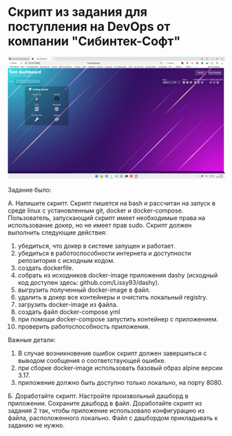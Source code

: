 # Скрипт из задания для поступления на DevOps от компании "Сибинтек-Софт"

![Скриншот выполнения теста](sib-test.jpg)

Задание было:

А. Напишите скрипт.
Скрипт пишется на bash и рассчитан на запуск в среде linux с установленным git, docker и docker-compose.
Пользователь, запускающий скрипт имеет необходимые права на использование докер, но не имеет прав sudo.
Скрипт должен выполнить следующие действия:
1. убедиться, что докер в системе запущен и работает.
2. убедиться в работоспособности интернета и доступности репозитория с исходным кодом.
3. создать dockerfile.
4. собрать из исходников docker-image приложения dashy (исходный код доступен здесь: github.com/Lissy93/dashy).
5. выгрузить полученный docker-image в файл.
6. удалить в докер все контейнеры и очистить локальный registry.
7. загрузить docker-image из файла.
8. создать файл docker-compose.yml
9. при помощи docker-compose запустить контейнер с приложением.
10. проверить работоспособность приложения.

Важные детали:
1. В случае возникновения ошибок скрипт должен завершиться с выводом сообщения о соответствующей ошибке. 
2. при сборке docker-image использовать базовый образ alpine версии 3.17.
3. приложение должно быть доступно только локально, на порту 8080.

Б. Доработайте скрипт.
Настройте произвольный дашборд в приложении. Сохраните дашборд в файл.
Доработайте скрипт из задания 2 так, чтобы приложение использовало конфигурацию из файла, расположенного локально.
Файл с дашбордом прикладывать к заданию не нужно.
